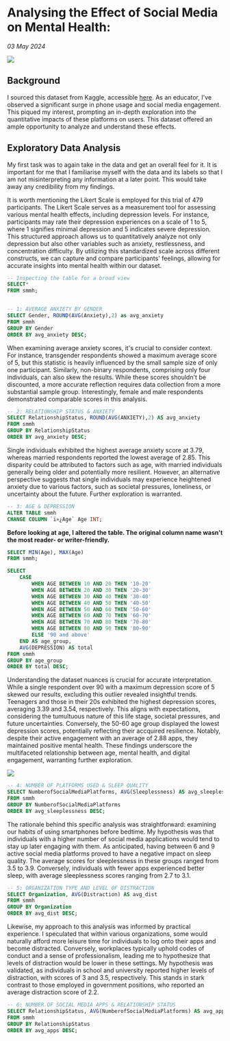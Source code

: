 # Analysing the Effect of Social Media on Mental Health:
*03 May 2024*


![](https://images.stockcake.com/public/2/5/8/258f6d72-bcd2-4950-8fe1-28ff941f261f_large/social-media-analysis-stockcake.jpg)


## Background
I sourced this dataset from Kaggle, accessible [here](https://www.kaggle.com/datasets/shabdamocharla/social-media-mental-health). As an educator, I've observed a significant surge in phone usage and social media engagement. This piqued my interest, prompting an in-depth exploration into the quantitative impacts of these platforms on users. This dataset offered an ample opportunity to analyze and understand these effects.

## Exploratory Data Analysis
My first task was to again take in the data and get an overall feel for it. It is important for me that I familiarise myself with the data and its labels so that I am not misinterpreting any information at a later point. This would take away any credibility from my findings. 

It is worth mentioning the Likert Scale is employed for this trial of 479 participants. The Likert Scale serves as a measurement tool for assessing various mental health effects, including depression levels. For instance, participants may rate their depression experiences on a scale of 1 to 5, where 1 signifies minimal depression and 5 indicates severe depression. This structured approach allows us to quantitatively analyze not only depression but also other variables such as anxiety, restlessness, and concentration difficulty. By utilizing this standardized scale across different constructs, we can capture and compare participants' feelings, allowing for accurate insights into mental health within our dataset.

```sql
-- Inspecting the table for a broad view
SELECT*
FROM smmh;


-- 1: AVERAGE ANXIETY BY GENDER
SELECT Gender, ROUND(AVG(Anxiety),2) as avg_anxiety
FROM smmh
GROUP BY Gender
ORDER BY avg_anxiety DESC;
```
When examining average anxiety scores, it's crucial to consider context. For instance, transgender respondents showed a maximum average score of 5, but this statistic is heavily influenced by the small sample size of only one participant. Similarly, non-binary respondents, comprising only four individuals, can also skew the results. While these scores shouldn't be discounted, a more accurate reflection requires data collection from a more substantial sample group. Interestingly, female and male respondents demonstrated comparable scores in this analysis.

```sql
-- 2: RELATIONSHIP STATUS & ANXIETY
SELECT RelationshipStatus, ROUND(AVG(ANXIETY),2) AS avg_anxiety
FROM smmh
GROUP BY RelationshipStatus
ORDER BY avg_anxiety DESC;
```
Single individuals exhibited the highest average anxiety score at 3.79, whereas married respondents reported the lowest average of 2.85. This disparity could be attributed to factors such as age, with married individuals generally being older and potentially more resilient. However, an alternative perspective suggests that single individuals may experience heightened anxiety due to various factors, such as societal pressures, loneliness, or uncertainty about the future. Further exploration is warranted.

```sql
-- 3: AGE & DEPRESSION
ALTER TABLE smmh
CHANGE COLUMN `ï»¿Age` Age INT;
```
**Before looking at age, I altered the table. The original column name wasn't the most reader- or writer-friendly.**
```sql
SELECT MIN(Age), MAX(Age)
FROM smmh;

SELECT
    CASE
        WHEN AGE BETWEEN 10 AND 20 THEN '10-20'
        WHEN AGE BETWEEN 20 AND 30 THEN '20-30'
        WHEN AGE BETWEEN 30 AND 40 THEN '30-40'
        WHEN AGE BETWEEN 40 AND 50 THEN '40-50'
        WHEN AGE BETWEEN 50 AND 60 THEN '50-60'
        WHEN AGE BETWEEN 60 AND 70 THEN '60-70'
        WHEN AGE BETWEEN 70 AND 80 THEN '70-80'
        WHEN AGE BETWEEN 80 AND 90 THEN '80-90'
        ELSE '90 and above'
    END AS age_group,
    AVG(DEPRESSION) AS total
FROM smmh
GROUP BY age_group
ORDER BY total DESC;
```
Understanding the dataset nuances is crucial for accurate interpretation. While a single respondent over 90 with a maximum depression score of 5 skewed our results, excluding this outlier revealed insightful trends. Teenagers and those in their 20s exhibited the highest depression scores, averaging 3.39 and 3.54, respectively. This aligns with expectations, considering the tumultuous nature of this life stage, societal pressures, and future uncertainties. Conversely, the 50-60 age group displayed the lowest depression scores, potentially reflecting their accquired resilience. Notably, despite their active engagement with an average of 2.88 apps, they maintained positive mental health. These findings underscore the multifaceted relationship between age, mental health, and digital engagement, warranting further exploration.


![](https://images.stockcake.com/public/f/0/8/f0825676-e186-4225-a5e2-35154161cd2e_large/joyful-social-browsing-stockcake.jpg)

```sql
-- 4: NUMBER OF PLATFORMS USED & SLEEP QUALITY
SELECT NumberofSocialMediaPlatforms, AVG(Sleeplessness) AS avg_sleeplessness
FROM smmh
GROUP BY NumberofSocialMediaPlatforms
ORDER BY avg_sleeplessness DESC;
```
The rationale behind this specific analysis was straightforward: examining our habits of using smartphones before bedtime. My hypothesis was that individuals with a higher number of social media applications would tend to stay up later engaging with them. As anticipated, having between 6 and 9 active social media platforms proved to have a negative impact on sleep quality. The average scores for sleeplessness in these groups ranged from 3.5 to 3.9. Conversely, individuals with fewer apps experienced better sleep, with average sleeplessness scores ranging from 2.7 to 3.1.
```sql    
-- 5: ORGANIZATION TYPE AND LEVEL OF DISTRACTION
SELECT Organization, AVG(Distraction) AS avg_dist
FROM smmh
GROUP BY Organization
ORDER BY avg_dist DESC;
```
Likewise, my approach to this analysis was informed by practical experience. I speculated that within various organizations, some would naturally afford more leisure time for individuals to log onto their apps and become distracted. Conversely, workplaces typically uphold codes of conduct and a sense of professionalism, leading me to hypothesize that levels of distraction would be lower in these settings. My hypothesis was validated, as individuals in school and university reported higher levels of distraction, with scores of 3 and 3.5, respectively. This stands in stark contrast to those employed in government positions, who reported an average distraction score of 2.2.
```sql
-- 6: NUMBER OF SOCIAL MEDIA APPS & RELATIONSHIP STATUS
SELECT RelationshipStatus, AVG(NumberofSocialMediaPlatforms) AS avg_apps
FROM smmh
GROUP BY RelationshipStatus
ORDER BY avg_apps DESC;
``` 

